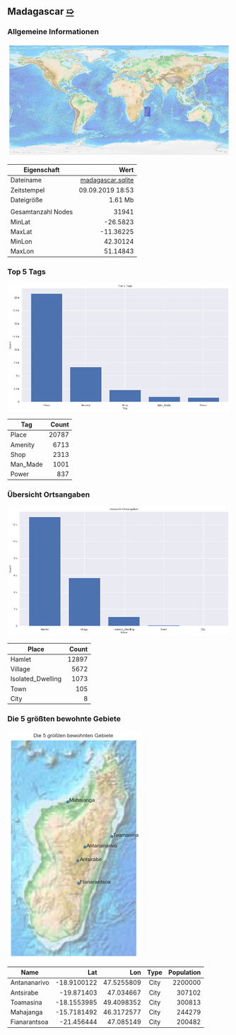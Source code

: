 ## Madagascar [&#10159;](madagascar.sqlite)

### Allgemeine Informationen

![Overview](./Images/madagascar_overview.png)

|Eigenschaft|Wert|
|-|-:|
Dateiname|[madagascar.sqlite](madagascar.sqlite)|
Zeitstempel|09.09.2019 18:53|
Dateigr&ouml;&szlig;e|1.61 Mb|
|||
Gesamtanzahl Nodes|31941|
|MinLat|-26.5823|
|MaxLat|-11.36225|
|MinLon|42.30124|
|MaxLon|51.14843|

### Top 5 Tags

![Tags](./Images/madagascar_tags.png)

|Tag|Count|
|-|-:|
|Place|20787|
|Amenity|6713|
|Shop|2313|
|Man_Made|1001|
|Power|837|

### &Uuml;bersicht Ortsangaben

![Places](./Images/madagascar_places.png)

|Place|Count|
|-|-:|
|Hamlet|12897|
|Village|5672|
|Isolated_Dwelling|1073|
|Town|105|
|City|8|

### Die 5 gr&ouml;&szlig;ten bewohnte Gebiete

![Places](./Images/madagascar_topplaces.png)

|Name|Lat|Lon|Type|Population|
|----|--:|--:|:--:|---------:|
|Antananarivo|-18.9100122|47.5255809|City|2200000|
|Antsirabe|-19.871403|47.034667|City|307102|
|Toamasina|-18.1553985|49.4098352|City|300813|
|Mahajanga|-15.7181492|46.3172577|City|244279|
|Fianarantsoa|-21.456444|47.085149|City|200482|

